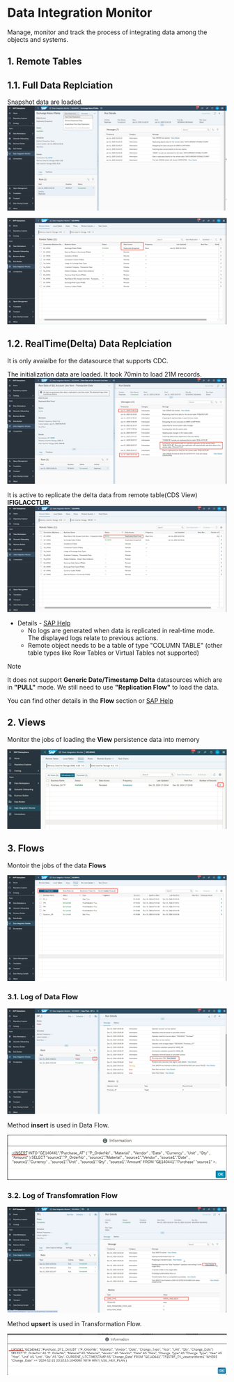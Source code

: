 # Data Integration Monitor 

Manage, monitor and track the process of integrating data among the objects and systems.

## 1. Remote Tables
## 1.1. Full Data Replciation

Snapshot data are loaded.
![alt text](/Integration/images/RD1.png?raw=true)

![alt text](/Integration/images/RD2.png?raw=true)

## 1.2. RealTime(Delta) Data Replciation

It is only avaialbe for the datasource that supports CDC.

The initialization data are loaded. It took 70min to load 21M records.
![alt text](/Integration/images/RD3.png?raw=true)

It is active to replicate the delta data from remote table(CDS View) **IFIGLACCTLIR**.
![alt text](/Integration/images/RD4.png?raw=true)

- Details - [SAP Help](https://help.sap.com/docs/SAP_DATASPHERE/be5967d099974c69b77f4549425ca4c0/441d327ead5c49d580d8600301735c83.html)
  - No logs are generated when data is replicated in real-time mode. The displayed logs relate to previous actions.
  - Remote object needs to be a table of type "COLUMN TABLE" (other table types like Row Tables or Virtual Tables not supported)

> [!Note]
> It does not support **Generic Date/Timestamp Delta** datasources which are in **"PULL"** mode. We still need to use **"Replication Flow"** to load the data.
>
> You can find other details in the **Flow** section or [SAP Help](https://help.sap.com/docs/SUPPORT_CONTENT/datasphere/4723641935.html)

## 2. Views

Monitor the jobs of loading the **View** persistence data into memory

![alt text](/Integration/images/DIM_View.png?raw=true)

## 3. Flows

Montoir the jobs of the data **Flows**

![alt text](/Integration/images/Flows_log.png?raw=true)

### 3.1. Log of Data Flow

![alt text](/Integration/images/DF_log.png?raw=true)

Method **insert** is used in Data Flow.

![alt text](/Integration/images/INSERT.png?raw=true)

### 3.2. Log of Transfomration Flow

![alt text](/Integration/images/TF_log.png?raw=true)

Method **upsert** is used in Transformation Flow.

![alt text](/Integration/images/UPSERT.png?raw=true)

